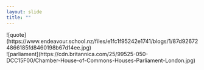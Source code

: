 ```yaml
---
layout: slide
title: ""
---
```

<section markdown="1">
![quote](https://www.endeavour.school.nz/files/e1fc1f95242e1741/blogs/1/87d926724866185fd8460198b67d14ee.jpg)
</section>

<section markdown="1">
![parliament](https://cdn.britannica.com/25/99525-050-DCC15F00/Chamber-House-of-Commons-Houses-Parliament-London.jpg)

</section>
